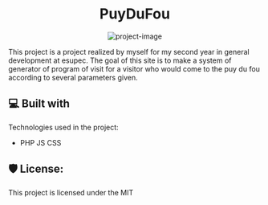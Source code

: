 <h1 align="center" id="title">PuyDuFou</h1>

<p align="center"><img src="https://www.puydufou.com/images/bg1-1.jpg" alt="project-image"></p>

<p id="description">This project is a project realized by myself for my second year in general development at esupec. The goal of this site is to make a system of generator of program of visit for a visitor who would come to the puy du fou according to several parameters given.</p>
  
<h2>💻 Built with</h2>

Technologies used in the project:

- PHP JS CSS

<h2>🛡️ License:</h2>

This project is licensed under the MIT
